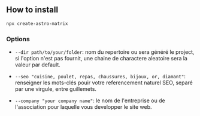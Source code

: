 ## How to install

```bash
npx create-astro-matrix
```

### Options

* `--dir path/to/your/folder`: nom du repertoire ou sera généré le project, si l'option n'est pas fournit, une chaine de charactere aleatoire sera la valeur par default.

* `--seo "cuisine, poulet, repas, chaussures, bijoux, or, diamant"`: renseigner les mots-clés pouir votre referencement naturel SEO, separé par une virgule, entre guillemets.

* `--company "your company name"`: le nom de l'entreprise ou de l'association pour laquelle vous developper le site web.


